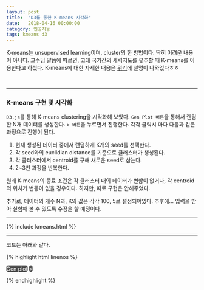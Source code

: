 ```yaml
---
layout: post
title:  "D3를 통한 K-means 시각화"
date:   2018-04-16 00:00:00
category: 인공지능
tags: kmeans d3
---
```


K-means는 unsupervised learning이며, cluster의 한 방법이다. 딱히 어려운 내용이 아니다. 교수님 말씀에 따르면, 고대 국가간의 세력지도를 유추할 때 K-means를 이용한다고 하셨다. K-means에 대한 자세한 내용은 [위키](https://ko.wikipedia.org/wiki/K-평균_알고리즘)에 설명이 나와있다ㅎㅎ

<!-- more -->

<br>

---

### K-means 구현 및 시각화

`D3.js`를 통해 K-means clustering을 시각화해 보았다. `Gen Plot 버튼`을 통해서 랜덤한 N개 데이터를 생성한다. `> 버튼`을 누르면서 진행한다. 각각 클릭시 마다 다음과 같은 과정으로 진행이 된다.
>
1. 현재 생성된 데이터 중에서 랜덤하게 K개의 seed를 선택한다.
2. 각 seed와의 euclidian distance를 기준으로 클러스터가 생성된다.
3. 각 클러스터에서 centroid를 구해 새로운 seed로 삼는다.
4. 2~3번 과정을 반복한다.
>

원래 K-means의 종료 조건은 각 클러스터 내의 데이터가 변함이 없거나, 각 centroid의 위치가 변동이 없을 경우이다. 하지만, 따로 구현은 안해주었다. 

추가로, 데이터의 개수 N과, K의 값은 각각 100, 5로 설정되어있다. 추후에... 입력을 받아 실험해 볼 수 있도록 수정을 할 예정이다.
 
---

{% include kmeans.html %}

---

코드는 아래와 같다.  

{% highlight html linenos %}
<script src="https://cdnjs.cloudflare.com/ajax/libs/d3/3.4.13/d3.min.js"></script>

<style>

.axis path,
.axis line {
  fill: none;
  stroke: black;
  shape-rendering: crispEdges;
}

.axis text {
    font-family: sans-serif;
    font-size: 11px;
}

.btn {
    background-color: rgba(0, 0, 0, .7);
    border-radius: 5px;
    display: inline-block;
    color: #fff;
    cursor: pointer;
}
.btn:hover {
    color: #fff;
    background-color: rgba(0, 0, 0, 1);  
}
.btn:active {
    background-color: rgba(0, 0, 0, .75);  
}
</style>

<span class="btn" id="gen">Gen plot</span>
<span class="btn" id="next">></span>
<div id="chart"></div>

<script>

//Width and height
var w = 700;
var h = 350;
var padding = 30;

var cnt = 0
var dataSize = 100
var K = 5;

var radius = 3;
var color = ["#006884", "#ED0026", "FA9D00", "#B00051",
        "#7D0996", "#6E006C", "#91278F", "#CF97D7", "#5B5B5B"]


// Random Data
var dataset = getRandomData(dataSize);

// Create scale
var xScale = d3.scale.linear()
    .domain([0, d3.max(dataset, function(d) { return d[0]; })])
    .range([padding, w - padding * 2]);

var yScale = d3.scale.linear()
    .domain([0, d3.max(dataset, function(d) { return d[1]; })])
    .range([h - padding, padding]);

// X axis
var xAxis = d3.svg.axis()
    .scale(xScale)
    .orient("bottom")
    .ticks(5);

// Y axis
var yAxis = d3.svg.axis()
    .scale(yScale)
    .orient("left")
    .ticks(5);

// SVG element
var svg = d3.select("#chart")
    .append("svg")
    .attr("width", w)
    .attr("height", h);

// circles
svg.append("g") //Create new g
    .selectAll("circle")
    .data(dataset)
    .enter()
    .append("circle")
    .attr("class", "candidate")
    .attr("cx", function(d) {
        return xScale(d[0]);
    })
    .attr("cy", function(d) {
        return yScale(d[1]);
    })
    .attr("r", radius);


//Create X axis
svg.append("g")
    .attr("class", "x axis")
    .attr("transform", "translate(0," + (h - padding) + ")")
    .call(xAxis);

//Create Y axis
svg.append("g")
    .attr("class", "y axis")
    .attr("transform", "translate(" + padding + ",0)")
    .call(yAxis);

// update Data
d3.select("#gen")
  .on("click", function() {

    svg.selectAll(".seed").remove();
    svg.selectAll(".candidate").remove();
    cnt = 0;
  
    dataset = getRandomData(dataSize);

    //Update scale domains
    xScale.domain([0, d3.max(dataset, function(d) { return d[0]; })]);
    yScale.domain([0, d3.max(dataset, function(d) { return d[1]; })]);
    
    //Update X axis
    svg.select(".x.axis")
        .transition()
        .duration(1000)
        .call(xAxis);
  
    //Update Y axis
    svg.select(".y.axis")
        .transition()
        .duration(1000)
        .call(yAxis);
  
    //Create circles
    svg.append("g")
        .selectAll("circle")
        .data(dataset)
        .enter()
        .append("circle")
        .attr("class", "candidate")
        .attr("cx", function(d) {
            return xScale(d[0]);
        })
        .attr("cy", function(d) {
            return yScale(d[1]);
        })
        .attr("r", radius);
});

// Select Random Sample Used as Seeds
var selectRandomSamples = function(svg){

    //svg.selectAll(".seed_fill").remove();
    svg.selectAll(".seed").remove();

    var circles = svg.selectAll("circle");

    for(var i = 0; i < K; i++){
        circleIdx = Math.floor(Math.random()*circles[0].length);
        selectedPoint = d3.select(circles[0][circleIdx])

        svg.append("circle")
            .attr("class", "seed")
            .attr("cx", selectedPoint.attr("cx"))
            .attr("cy", selectedPoint.attr("cy"))
            .attr("r", radius + (2/3)*radius)
            .attr("group", color[i])
            .style("fill-opacity", 0)
            .style("stroke-width",2)
            .style("stroke",color[i]);
    }
}

// Random N Data
function getRandomData(n) {
    var data = [];

    var maxRange = Math.random() * 1000;

    for (var i = 0; i < n; i++) {
        var numX = Math.floor(Math.random() * maxRange);
        var numY = Math.floor(Math.random() * maxRange);
        data.push([numX, numY]);
    }
    return data;
}

function euclidianDistance(x1, y1, x2, y2){
    return Math.sqrt((x1-x2)*(x1-x2) + (y1-y2)*(y1-y2));
}

function clustering(svg){
    var seed = svg.selectAll(".seed");
    var candidate = svg.selectAll(".candidate");

    for(var c = 0; c < dataSize; c++){
        var cp = d3.select(candidate[0][c]);
        var cx = cp.attr("cx");
        var cy = cp.attr("cy");

        var min = 987654321;
        var tmp;
        for(var s = 0; s < K; s++){
            var sp = d3.select(seed[0][s]);
            var sx = sp.attr("cx");
            var sy = sp.attr("cy");

            var d = euclidianDistance(cx, cy, sx, sy);

            if (min > d){
                min = d;
                tmp = sp;
            }
        }
        cp.attr("group", tmp.attr("group"));
        cp.style("fill", tmp.attr("group"));
    }

}

function newSeed(svg){
    var svg = d3.select("svg");
    svg.selectAll(".seed").remove();

    for (var i = 0; i < K; i++){
        var candidate = svg.selectAll(".candidate");

        var x = 0;
        var y = 0;
        var count = 0;

        for(var c = 0; c < dataSize; c++){
            var cp = d3.select(candidate[0][c]);

            if(cp.attr("group") == color[i]){
                x += Number(cp.attr("cx"));
                y += Number(cp.attr("cy"));
                count += 1;
            }
        }
        console.log(x);
        
        // new seed
        svg.append("circle")
            .attr("class", "seed")
            .attr("cx", x/count)
            .attr("cy", y/count)
            .attr("r", radius + (2/3)*radius)
            .attr("group", color[i])
            .style("fill-opacity", 0)
            .style("stroke-width",2)
            .style("stroke",color[i]);
    }
}

d3.select("#next").on("click", function(){
    var svg = d3.select("svg");

    //  Pick Seed at First
    if (cnt == 0){
        selectRandomSamples(svg);
    }
    // Clustering
    else if (cnt % 2 == 1){
        clustering(svg);
    }
    // get Seed with Centroid
    else{
        newSeed(svg)
    }
    cnt += 1;
});

</script>
{% endhighlight %}